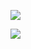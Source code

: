 ![](https://github-readme-stats.vercel.app/api?username=eievui5&custom_title=Evie&show_icons=true&theme=omni&hide_border=true&border_radius=10)

![](https://github-readme-stats.vercel.app/api/top-langs/?username=eievui5&langs_count=4&layout=compact&theme=omni&hide_border=true&border_radius=10&exclude_repo=kirbydreamland2,kdl-dx)
